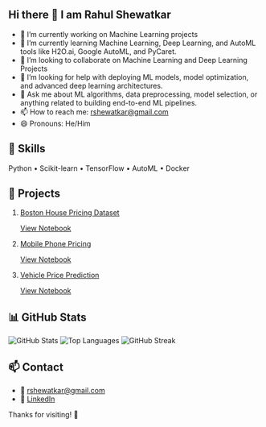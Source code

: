 ## Hi there 👋 I am Rahul Shewatkar





- 🔭 I’m currently working on Machine Learning projects 
- 🌱 I’m currently learning Machine Learning, Deep Learning, and AutoML tools like H2O.ai, Google AutoML, and PyCaret.
- 👯 I’m looking to collaborate on Machine Learning and Deep Learning Projects 
- 🤔 I’m looking for help with deploying ML models, model optimization, and advanced deep learning architectures.
- 💬 Ask me about ML algorithms, data preprocessing, model selection, or anything related to building end-to-end ML pipelines.
- 📫 How to reach me: rshewatkar@gmail.com
- 😄 Pronouns: He/Him


## 🧠 Skills
Python • Scikit-learn • TensorFlow  • AutoML • Docker 

## 🚀 Projects
1. [Boston House Pricing Dataset](https://github.com/rshewatkar/ML_internship/tree/c23fe3f8609ad020f461525db5295151517e39f7/Boston%20House%20Pricing%20Dataset)

      [View Notebook](https://github.com/rshewatkar/ML_internship/blob/c23fe3f8609ad020f461525db5295151517e39f7/Boston%20House%20Pricing%20Dataset/House_price_prediction.ipynb)

2. [Mobile Phone Pricing](Mobile%20Phone%20Pricing/)

     [View Notebook](Mobile%20Phone%20Pricing/Mobile_Phone_Pricing.ipynb)

3. [Vehicle Price Prediction](Vehicle%20Price%20Prediction/)

      [View Notebook](Vehicle%20Price%20Prediction/Vehical_price.ipynb)

## 📊 GitHub Stats

![GitHub Stats](https://github-readme-stats.vercel.app/api?username=rshewatkar&show_icons=true&bg_color=000000&text_color=ffffff&icon_color=00ffff&title_color=ff6600_)
![Top Languages](https://github-readme-stats.vercel.app/api/top-langs/?username=rshewatkar&layout=compact&bg_color=000000&text_color=ffffff&title_color=ff6600)
![GitHub Streak](https://github-readme-streak-stats.herokuapp.com/?user=rshewatkar&background=000000&currStreakLabel=ffffff&fire=ff6600&ring=ff6600&sideNums=ffffff&sideLabels=ffffff)

## 📫 Contact
- 📧 rshewatkar@gmail.com
- 💼 [LinkedIn](https://linkedin.com/in/rshewatkar)

Thanks for visiting! 🙌  

